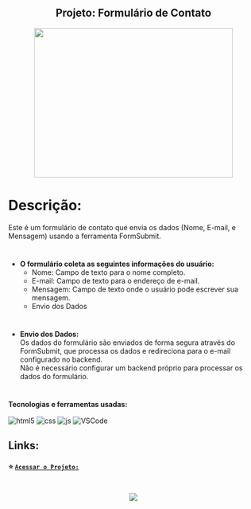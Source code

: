 <h2 align="center">Projeto: Formulário de Contato</h2>

<div align="center"> <img src= "https://github.com/user-attachments/assets/61e6dc2e-8137-4996-9563-0b8b51d83d43" width="400" height="300"/></div>    

# Descrição:
 Este é um formulário de contato que envia os dados (Nome, E-mail, e Mensagem) usando a ferramenta FormSubmit. 

#
* **O formulário coleta as seguintes informações do usuário:**
   * Nome: Campo de texto para o nome completo.
   * E-mail: Campo de texto para o endereço de e-mail.
   * Mensagem: Campo de texto onde o usuário pode escrever sua mensagem.
   * Envio dos Dados

#
* **Envio dos Dados:**  
Os dados do formulário são enviados de forma segura através do FormSubmit, que processa os dados e redireciona para o e-mail configurado no backend.  
Não é necessário configurar um backend próprio para processar os dados do formulário.

#
**Tecnologias e ferramentas usadas:**
<div style="display: inline_block">
  <img align="center" alt="html5" src="https://img.shields.io/badge/HTML5-E34F26?style=plastic&logo=html5&logoColor=white" />
  <img align="center" alt="css" src="https://img.shields.io/badge/CSS3-1572B6?style=plastic&logo=css3&logoColor=white" />
  <img align="center" alt="js" src="https://img.shields.io/badge/JavaScript-F7DF1E?style=plastic&logo=javascript&logoColor=black" />
  <img align="center" alt="VSCode" src="https://img.shields.io/badge/-Visual_Studio_Code-05122A?style=plastic&logo=visual-studio-code&logoColor=007ACC"/>  
 
## Links:
#### :star: [`Acessar o Projeto:`](https://ha1000tong.github.io/formulario-de-contato/)

#
<div align="center"> <img src="https://img.shields.io/github/license/dropbox/dropbox-sdk-java"/></div> 
